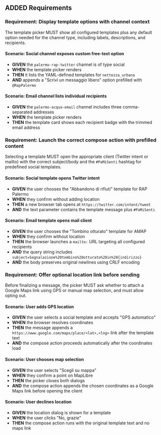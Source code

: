## ADDED Requirements
### Requirement: Display template options with channel context
The template picker MUST show all configured templates plus any default option needed for the channel type, including labels, descriptions, and recipients.

#### Scenario: Social channel exposes custom free-text option
- **GIVEN** the `palermo-rap-twitter` channel is of type social
- **WHEN** the template picker renders
- **THEN** it lists the YAML-defined templates for `nettezza_urbana`
- **AND** appends a "Scrivi un messaggio libero" option prefilled with `@RapPalermo `

#### Scenario: Email channel lists individual recipients
- **GIVEN** the `palermo-acqua-email` channel includes three comma-separated addresses
- **WHEN** the template picker renders
- **THEN** the template card shows each recipient badge with the trimmed email address

### Requirement: Launch the correct compose action with prefilled content
Selecting a template MUST open the appropriate client (Twitter intent or mailto) with the correct subject/body and the `#PaMiSenti` hashtag for predefined social templates.

#### Scenario: Social template opens Twitter intent
- **GIVEN** the user chooses the "Abbandono di rifiuti" template for RAP Palermo
- **WHEN** they confirm without adding location
- **THEN** a new browser tab opens at `https://twitter.com/intent/tweet`
- **AND** the text parameter contains the template message plus `#PaMiSenti`

#### Scenario: Email template opens mail client
- **GIVEN** the user chooses the "Tombino otturato" template for AMAP
- **WHEN** they confirm without location
- **THEN** the browser launches a `mailto:` URL targeting all configured recipients
- **AND** the query string includes `subject=Segnalazione%20tombino%20otturato%20in%20{indirizzo}`
- **AND** the body preserves original newlines using CRLF encoding

### Requirement: Offer optional location link before sending
Before finalizing a message, the picker MUST ask whether to attach a Google Maps link using GPS or manual map selection, and must allow opting out.

#### Scenario: User adds GPS location
- **GIVEN** the user selects a social template and accepts "GPS automatico"
- **WHEN** the browser resolves coordinates
- **THEN** the message appends a `https://www.google.com/maps/place/<lat>,<lng>` link after the template text
- **AND** the compose action proceeds automatically after the coordinates load

#### Scenario: User chooses map selection
- **GIVEN** the user selects "Scegli su mappa"
- **WHEN** they confirm a point on MapLibre
- **THEN** the picker closes both dialogs
- **AND** the compose action appends the chosen coordinates as a Google Maps link before opening the client

#### Scenario: User declines location
- **GIVEN** the location dialog is shown for a template
- **WHEN** the user clicks "No, grazie"
- **THEN** the compose action runs with the original template text and no maps link
